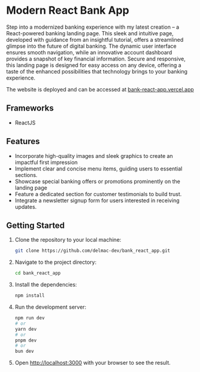 # Modern React Bank App

Step into a modernized banking experience with my latest creation – a React-powered banking landing page. This sleek and intuitive page, developed with guidance from an insightful tutorial, offers a streamlined glimpse into the future of digital banking. The dynamic user interface ensures smooth navigation, while an innovative account dashboard provides a snapshot of key financial information. Secure and responsive, this landing page is designed for easy access on any device, offering a taste of the enhanced possibilities that technology brings to your banking experience.

The website is deployed and can be accessed at [bank-react-app.vercel.app](https://bank-react-app.vercel.app/)

## Frameworks

- ReactJS

## Features

- Incorporate high-quality images and sleek graphics to create an impactful first impression
- Implement clear and concise menu items, guiding users to essential sections.
- Showcase special banking offers or promotions prominently on the landing page
- Feature a dedicated section for customer testimonials to build trust.
- Integrate a newsletter signup form for users interested in receiving updates.

## Getting Started

1. Clone the repository to your local machine:

   ```bash
   git clone https://github.com/delmac-dev/bank_react_app.git
   ```

2. Navigate to the project directory:

    ```bash
    cd bank_react_app
    ```
3. Install the dependencies:

    ```bash
    npm install
    ```

4. Run the development server:

    ```bash
    npm run dev
    # or
    yarn dev
    # or
    pnpm dev
    # or
    bun dev
    ```

5. Open [http://localhost:3000](http://localhost:3000) with your browser to see the result.
